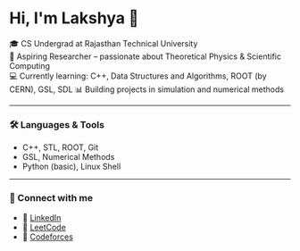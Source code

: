 # Hi, I'm Lakshya 👋

🎓 CS Undergrad at Rajasthan Technical University  
🔬 Aspiring Researcher – passionate about Theoretical Physics & Scientific Computing  
💻 Currently learning: C++, Data Structures and Algorithms, ROOT (by CERN), GSL, SDL
📊 Building projects in simulation and numerical methods  

---

### 🛠 Languages & Tools
- C++, STL, ROOT, Git
- GSL, Numerical Methods
- Python (basic), Linux Shell

---

### 🔗 Connect with me
- 💼 [LinkedIn](https://www.linkedin.com/in/lakshya-vyas4)
- 📘 [LeetCode](https://leetcode.com/lakshy4)
- 📘 [Codeforces](https://codeforces.com/profile/lakshy4)

